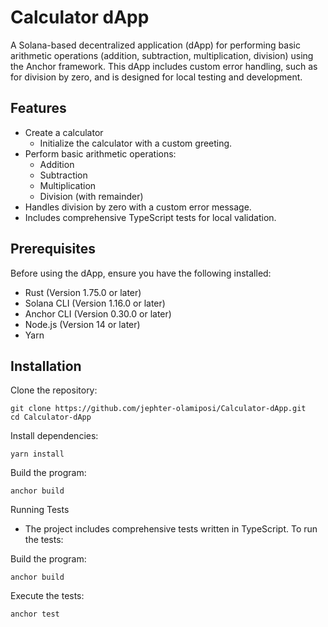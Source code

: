 # Calculator dApp 

A Solana-based decentralized application (dApp) for performing basic arithmetic operations (addition, subtraction, multiplication, division) using the Anchor framework. This dApp includes custom error handling, such as for division by zero, and is designed for local testing and development.

## Features
- Create a calculator
  - Initialize the calculator with a custom greeting.
- Perform basic arithmetic operations:
  - Addition
  - Subtraction
  - Multiplication
  - Division (with remainder)
- Handles division by zero with a custom error message.
- Includes comprehensive TypeScript tests for local validation.
  

## Prerequisites
Before using the dApp, ensure you have the following installed:
- Rust (Version 1.75.0 or later)
- Solana CLI (Version 1.16.0 or later)
- Anchor CLI (Version 0.30.0 or later)
- Node.js (Version 14 or later)
- Yarn

## Installation
Clone the repository:

```
git clone https://github.com/jephter-olamiposi/Calculator-dApp.git
cd Calculator-dApp
```
Install dependencies:
```
yarn install
```

Build the program:

```
anchor build
```

Running Tests
- The project includes comprehensive tests written in TypeScript. To run the tests:

Build the program:
```
anchor build
```
Execute the tests:
```
anchor test
```
